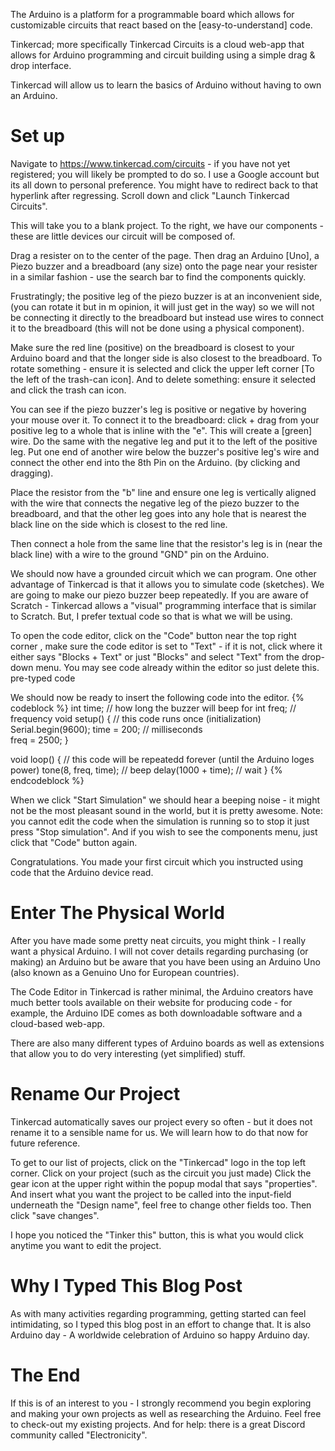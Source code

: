 The Arduino is a platform for a programmable board which allows for customizable circuits that react based on the [easy-to-understand] code. 

Tinkercad; more specifically Tinkercad Circuits is a cloud web-app that allows for Arduino programming and circuit building using a simple drag & drop interface. 

Tinkercad will allow us to learn the basics of Arduino without having to own an Arduino. 

# Set up 
Navigate to https://www.tinkercad.com/circuits - if you have not yet registered; you will likely be prompted to do so. I use a Google account but its all down to personal preference. You might have to redirect back to that hyperlink after regressing. Scroll down and click "Launch Tinkercad Circuits". 

This will take you to a blank project. To the right, we have our components - these are little devices our circuit will be composed of. 

Drag a resister on to the center of the page. Then drag an Arduino [Uno], a Piezo buzzer and a breadboard (any size) onto the page near your resister in a similar fashion - use the search bar to find the components quickly. 

Frustratingly; the positive leg of the piezo buzzer is at an inconvenient side, (you can rotate it but in m opinion, it will just get in the way) so we will not be connecting it directly to the breadboard but instead use wires to connect it to the breadboard (this will not be done using a physical component). 

Make sure the red line (positive) on the breadboard is closest to your Arduino board and that the longer side is also closest to the breadboard. To rotate something - ensure it is selected and click the upper left corner [To the left of the trash-can icon]. And to delete something: ensure it selected and click the trash can icon. 

You can see if the piezo buzzer's leg is positive or negative by hovering your mouse over it. To connect it to the breadboard: click + drag from your positive leg to a whole that is inline with the "e". This will create a [green] wire. Do the same with the negative leg and put it to the left of the positive leg.  Put one end of another wire below the buzzer's positive leg's wire and connect the other end into the 8th Pin on the Arduino. (by clicking and dragging). 

Place the resistor from the "b" line and ensure one leg is vertically aligned with the wire that connects the negative leg of the piezo buzzer to the breadboard, and that the other leg goes into any hole that is nearest the black line on the side which is closest to the red line. 

Then connect a hole from the same line that the resistor's leg is in (near the black line) with a wire to the ground "GND" pin on the Arduino. 

We should now have a grounded circuit which we can program. One other advantage of Tinkercad is that it allows you to simulate code (sketches). We are going to make our piezo buzzer beep repeatedly. If you are aware of Scratch - Tinkercad allows a "visual" programming interface that is similar to Scratch. But, I prefer textual code so that is what we will be using. 

To open the code editor, click on the "Code" button near the top right corner , make sure the code editor is set to "Text" - if it is not, click where it either says "Blocks + Text" or just "Blocks" and select "Text" from the drop-down menu. You may see code already within the editor so just delete this. pre-typed code 

We should now be ready to insert the following code into the editor. 
{% codeblock %} 
int time; // how long the buzzer will beep for 
int freq; // frequency 
void setup() { // this code runs once (initialization) 
  Serial.begin(9600); 
  time = 200; // milliseconds  
  freq = 2500; 
} 

void loop() { // this code will be repeatedd forever (until the Arduino loges power) 
  tone(8, freq, time); // beep 
  delay(1000 + time); // wait 
} 
{% endcodeblock %} 

When we click "Start Simulation" we should hear a beeping noise - it might not be the most pleasant sound in the world, but it is pretty awesome. Note: you cannot edit the code when the simulation is running so to stop it just press "Stop simulation". And if you wish to see the components menu, just click that "Code" button again. 

Congratulations. You made your first circuit which you instructed using code that the Arduino device read. 

# Enter The Physical World 
After you have made some pretty neat circuits, you might think - I really want a physical Arduino. I will not cover details regarding purchasing (or making) an Arduino but be aware that you have been using an Arduino Uno (also known as a Genuino Uno for European countries). 

The Code Editor in Tinkercad is rather minimal, the Arduino creators have much better tools available on their website for producing code - for example, the Arduino IDE comes as both downloadable software and a cloud-based web-app. 

There are also many different types of Arduino boards as well as extensions that allow you to do very interesting (yet simplified) stuff. 

# Rename Our Project 
Tinkercad automatically saves our project every so often - but it does not rename it to a sensible name for us. We will learn how to do that now for future reference. 

To get to our list of projects, click on the "Tinkercad" logo in the top left corner. Click on your project (such as the circuit you just made) Click the gear icon at the upper right within the popup modal that says "properties". And insert what you want the project to be called into the input-field underneath the "Design name", feel free to change other fields too. Then click "save changes". 

I hope you noticed the "Tinker this" button, this is what you would click anytime you want to edit the project. 

# Why I Typed This Blog Post 
As with many activities regarding programming, getting started can feel intimidating, so I typed this blog post in an effort to change that. It is also Arduino day - A worldwide celebration of Arduino so happy Arduino day. 

# The End 
If this is of an interest to you - I strongly recommend you begin exploring and making your own projects as well as researching the Arduino. Feel free to check-out my existing projects. And for help: there is a great Discord community called "Electronicity". 


